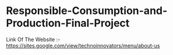# Responsible-Consumption-and-Production-Final-Project
Link Of The Website :- https://sites.google.com/view/technoinnovators/menu/about-us
